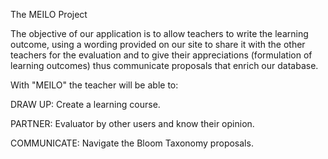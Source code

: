 The MEILO Project


The objective of our application is to allow teachers to write the learning outcome, using a wording provided on our site
to share it with the other teachers for the evaluation and to give their appreciations (formulation of learning outcomes)
thus communicate proposals that enrich our database.




With "MEILO" the teacher will be able to:


DRAW UP: Create a learning course.

PARTNER: Evaluator by other users and know their opinion.

COMMUNICATE: Navigate the Bloom Taxonomy proposals.